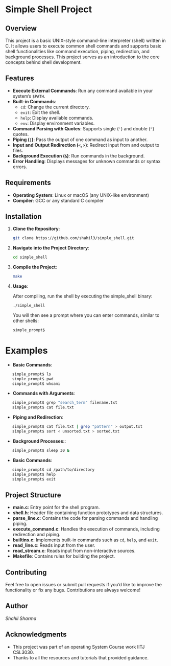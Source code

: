 # Simple Shell Project

## Overview

This project is a basic UNIX-style command-line interpreter (shell) written in C. It allows users to execute common shell commands and supports basic shell functionalities like command execution, piping, redirection, and background processes. This project serves as an introduction to the core concepts behind shell development.

## Features

- **Execute External Commands**: Run any command available in your system’s `$PATH`.
- **Built-in Commands**:
  - `cd`: Change the current directory.
  - `exit`: Exit the shell.
  - `help`: Display available commands.
  - `env`: Display environment variables.
- **Command Parsing with Quotes**: Supports single (`'`) and double (`"`) quotes.
- **Piping (`|`)**: Pass the output of one command as input to another.
- **Input and Output Redirection (`<`, `>`)**: Redirect input from and output to files.
- **Background Execution (`&`)**: Run commands in the background.
- **Error Handling**: Displays messages for unknown commands or syntax errors.

## Requirements

- **Operating System**: Linux or macOS (any UNIX-like environment)
- **Compiler**: GCC or any standard C compiler

## Installation

1. **Clone the Repository**:

   ```bash
   git clone https://github.com/shahil3/simple_shell.git

2. **Navigate into the Project Directory**:

   ```bash
   cd simple_shell

3. **Compile the Project**:

   ```bash
   make

4. **Usage**:

    After compiling, run the shell by executing the simple_shell binary:

   ```bash
   ./simple_shell
   ```

    You will then see a prompt where you can enter commands, similar to other shells:
    ```bash
   simple_prompt$

# Examples
- **Basic Commands**: 
```bash
   simple_prompt$ ls
   simple_prompt$ pwd
   simple_prompt$ whoami
```
- **Commands with Arguments**: 
```bash
   simple_prompt$ grep "search_term" filename.txt
   simple_prompt$ cat file.txt

```
- **Piping and Redirection**: 
```bash
   simple_prompt$ cat file.txt | grep "pattern" > output.txt
   simple_prompt$ sort < unsorted.txt > sorted.txt

```
- **Background Processes:**: 
```bash
   simple_prompt$ sleep 30 &

```
- **Basic Commands**: 
```bash
   simple_prompt$ cd /path/to/directory
   simple_prompt$ help
   simple_prompt$ exit
```

## Project Structure

- **main.c**: Entry point for the shell program.
- **shell.h**: Header file containing function prototypes and data structures.
- **parse_line.c**: Contains the code for parsing commands and handling piping.
- **execute_command.c**: Handles the execution of commands, including redirection and piping.
- **builtins.c**: Implements built-in commands such as `cd`, `help`, and `exit`.
- **read_line.c**: Reads input from the user.
- **read_stream.c**: Reads input from non-interactive sources.
- **Makefile**: Contains rules for building the project.

## Contributing

Feel free to open issues or submit pull requests if you’d like to improve the functionality or fix any bugs. Contributions are always welcome!



## Author

*Shahil Sharma*

## Acknowledgments

- This project was part of an operating System Course work IITJ CSL3030.
- Thanks to all the resources and tutorials that provided guidance.
